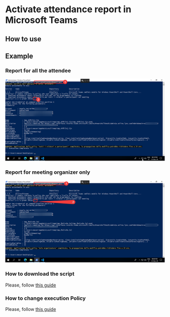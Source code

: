 # Activate attendance report in Microsoft Teams

## How to use

## Example

### Report for all the attendee
![Report for all the attendee](https://raw.githubusercontent.com/AngelusGi/PowerShell/master/Office365/Teams/Attendance%20Report/Screenshot/Report-All.png)

### Report for meeting organizer only
![Report for organizer only](https://raw.githubusercontent.com/AngelusGi/PowerShell/master/Office365/Teams/Attendance%20Report/Screenshot/Report-Organizer-Only.png)


### How to download the script
Please, follow [this guide](https://github.com/AngelusGi/PowerShell/tree/master/Others/How%20to%20download%20single%20file%20from%20GitHub)

### How to change execution Policy
Please, follow [this guide](https://github.com/AngelusGi/PowerShell/tree/master/Others/Resolve%20errors%20about%20Execution%20Policy)